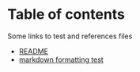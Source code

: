 # Table of contents

Some links to test and references files

* [README](README.html)
* [markdown formatting test](testing.html)

